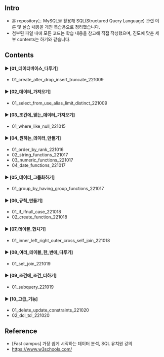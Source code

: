 ####  
## Intro  
- 본 repository는 MySQL을 활용해 SQL(Structured Query Language) 관련 이론 및 실습 내용을 개인 복습용으로 정리했습니다.  
- 첨부된 파일 내에 모든 코드는 학습 내용을 참고해 직접 작성했으며, 진도에 맞춘 세부 contents는 하기와 같습니다.
####  
## Contents  
#### ► [01_데이터베이스_다루기]   
- 01_create_alter_drop_insert_truncate_221009  
####  
#### ► [02_데이터_가져오기]  
- 01_select_from_use_alias_limit_distinct_221009  
####  
#### ► [03_조건에_맞는_데이터_가져오기]  
- 01_where_like_null_221015  
####  
#### ► [04_원하는_데이터_만들기]  
- 01_order_by_rank_221016  
- 02_string_functions_221017
- 03_numeric_functions_221017
- 04_date_functions_221017
#### ► [05_데이터_그룹화하기]  
- 01_group_by_having_group_functions_221017 
####  
#### ► [06_규칙_만들기]  
- 01_if_ifnull_case_221018 
- 02_create_function_221018
####  
#### ► [07_테이블_합치기]  
- 01_inner_left_right_outer_cross_self_join_221018
#### 
#### ► [08_여러_테이블_한_번에_다루기]  
- 01_set_join_221019
#### 
#### ► [09_조건에_조건_더하기]  
- 01_subquery_221019
#### 
#### ► [10_고급_기능]  
- 01_delete_update_constraints_221020
- 02_dcl_tcl_221020
#### 
## Reference  
- [Fast campus] 가장 쉽게 시작하는 데이터 분석, SQL 유치원 강의  
- https://www.w3schools.com/  
####  
